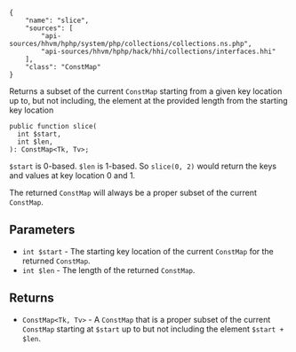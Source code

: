 ``` yamlmeta
{
    "name": "slice",
    "sources": [
        "api-sources/hhvm/hphp/system/php/collections/collections.ns.php",
        "api-sources/hhvm/hphp/hack/hhi/collections/interfaces.hhi"
    ],
    "class": "ConstMap"
}
```




Returns a subset of the current ` ConstMap ` starting from a given key
location up to, but not including, the element at the provided length from
the starting key location




``` Hack
public function slice(
  int $start,
  int $len,
): ConstMap<Tk, Tv>;
```




` $start ` is 0-based. `` $len `` is 1-based. So ``` slice(0, 2) ``` would return the
keys and values at key location 0 and 1.




The returned ` ConstMap ` will always be a proper subset of the current
`` ConstMap ``.




## Parameters




+ ` int $start ` - The starting key location of the current `` ConstMap `` for the
  returned ``` ConstMap ```.
+ ` int $len ` - The length of the returned `` ConstMap ``.




## Returns




* ` ConstMap<Tk, Tv> ` - A `` ConstMap `` that is a proper subset of the current ``` ConstMap ```
  starting at ```` $start ```` up to but not including the element
  ````` $start + $len `````.
<!-- HHAPIDOC -->
